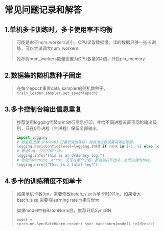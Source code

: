 # 常见问题记录和解答

## 1.单机多卡训练时，多卡使用率不均衡
> 可能是由于num_workers过小，CPU读取数据慢，读的数据只够一张卡训练，可以尝试调大num_workers
> 
> 推荐将num_workers数量设置为GPU数量的4倍，开启pin_memory

## 2.数据集的随机数种子固定
> 在每个epoch重置data_sampler的随机数种子，```train_loader.sampler.set_epoch(epoch)```

## 3.多卡控制台输出信息重复
> 推荐使用logging代替print进行信息打印，并给不同进程设置不同的输出级别，只在0号进程（主进程）保留全部输出。
> ```python
> import logging
> # 给主要进程（rank=0）设置低输出等级，给其他进程设置高输出等级。
> logging.basicConfig(level=logging.INFO if rank in [-1, 0] else logging.WARN)
> # 普通log，只会打印一次。
> logging.info("This is an ordinary log.")
> # 危险的warning、error，无论在哪个进程，都会被打印出来，从而方便debug。
> logging.error("This is a fatal log!")

## 4.多卡的训练精度不如单卡
> 如果单机卡数为n，需要修改batch_size为单卡时的1/n，如果增大batch_size,需要将learning rate也相应增大
> 
> 如果model中有BatchNorm层，推荐开启SyncBN
> 
> ```model = torch.nn.SyncBatchNorm.convert_sync_batchnorm(model).to(device)```



